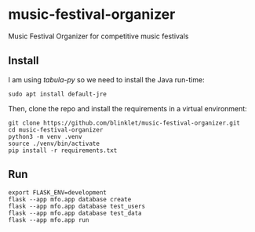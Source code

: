 # music-festival-organizer

Music Festival Organizer for competitive music festivals

## Install

I am using *tabula-py* so we need to install the Java run-time:

```
sudo apt install default-jre
```

Then, clone the repo and install the requirements in a virtual environment:

```
git clone https://github.com/blinklet/music-festival-organizer.git
cd music-festival-organizer
python3 -m venv .venv
source ./venv/bin/activate
pip install -r requirements.txt
```

## Run

```
export FLASK_ENV=development
flask --app mfo.app database create
flask --app mfo.app database test_users
flask --app mfo.app database test_data
flask --app mfo.app run
```

